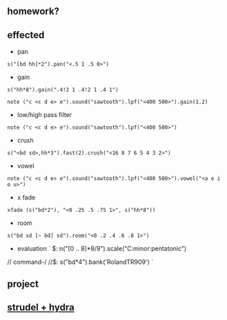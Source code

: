 ## homework?

## effected

- pan

`s("[bd hh]*2").pan("<.5 1 .5 0>")`

- gain

`s("hh*8").gain(".4!2 1 .4!2 1 .4 1")`

`note ("c <c d e> e").sound("sawtooth").lpf("<400 500>").gain(1.2)`

- low/high pass filter

`note ("c <c d e> e").sound("sawtooth").lpf("<400 500>")`

- crush

`s("<bd sd>,hh*3").fast(2).crush("<16 8 7 6 5 4 3 2>")`

- vowel

`note ("c <c d e> e").sound("sawtooth").lpf("<400 500>").vowel("<a e i o u>")`

- x fade

`xfade (s("bd*2"), "<0 .25 .5 .75 1>", s("hh*8"))`

- room

`s("bd sd [~ bd] sd").room("<0 .2 .4 .6 .8 1>")`

- evaluation
`
$: n("[0 .. 8]*8/9").scale("C:minor:pentatonic")

// command-/
//$: s("bd*4").bank('RolandTR909')
`

## project

## [strudel + hydra](https://strudel.cc/learn/hydra/)